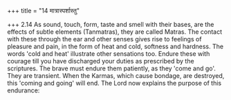 +++
title = "14 मात्रास्पर्शास्तु"

+++
2.14 As sound, touch, form, taste and smell with their bases, are the effects of subtle elements (Tanmatras), they are called Matras. The contact with these through the ear and other senses gives rise to feelings of pleasure and pain, in the form of heat and cold, softness and hardness. The words 'cold and heat' illustrate other sensations too.
Endure these with courage till you have discharged your duties as prescribed by the scriptures. The brave must endure them patiently, as they 'come and go'. They are transient. When the Karmas, which cause bondage, are destroyed, this 'coming and going' will end. The Lord now explains the purpose of this endurance:
